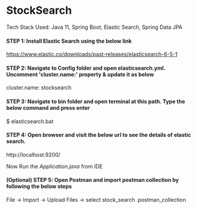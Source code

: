 ﻿# StockSearch
 
 Tech Stack Used: Java 11, Spring Boot, Elastic Search, Spring Data JPA
 
 #### STEP 1: Install Elastic Search using the below link
 https://www.elastic.co/downloads/past-releases/elasticsearch-6-5-1
 
 #### STEP 2: Navigate to Config folder and open elasticsearch.yml. Uncomment 'cluster.name:' property & update it as below
 cluster.name: stocksearch
 
 #### STEP 3: Navigate to bin folder and open terminal at this path. Type the below command and press enter
 $ elasticsearch.bat
 
 #### STEP 4: Open browser and visit the below url to see the details of elastic search.
 http://localhost:9200/
 
 Now Run the *Application.java* from IDE
 
 #### (Optional) STEP 5: Open Postman and import postman collection by following the below steps
 File -> Import -> Upload Files -> select stock_search .postman_collection
 
 


 

